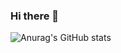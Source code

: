 ### Hi there 👋

![Anurag's GitHub stats](https://github-readme-stats.vercel.app/api?username=JotaTMBR&theme=dark&show_icons=true)
